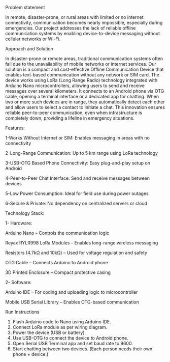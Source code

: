 Problem statement 

In remote, disaster-prone, or rural areas with limited or no internet connectivity, communication becomes nearly impossible, especially during emergencies. Our project addresses the lack of reliable offline communication systems by enabling device-to-device messaging without cellular networks or Wi-Fi.


Approach and Solution 

In disaster-prone or remote areas, traditional communication systems often fail due to the unavailability of mobile networks or internet services. Our solution is a compact and cost-effective Offline Communication Device that enables text-based communication without any network or SIM card.
The device works using LoRa (Long Range Radio) technology integrated with Arduino Nano microcontrollers, allowing users to send and receive messages over several kilometers. It connects to an Android phone via OTG cable, opening a terminal interface or a dedicated app for chatting.
When two or more such devices are in range, they automatically detect each other and allow users to select a contact to initiate a chat. 
This innovation ensures reliable peer-to-peer communication, even when infrastructure is completely down, providing a lifeline in emergency situations.


 Features:

1-Works Without Internet or SIM: Enables messaging in areas with no connectivity

2-Long-Range Communication: Up to 5 km range using LoRa technology

3-USB-OTG Based Phone Connectivity: Easy plug-and-play setup on Android

4-Peer-to-Peer Chat Interface: Send and receive messages between devices

5-Low Power Consumption: Ideal for field use during power outages

6-Secure & Private: No dependency on centralized servers or cloud


Technology Stack:

1- Hardware:

Arduino Nano – Controls the communication logic

Reyax RYLR998 LoRa Modules – Enables long-range wireless messaging

Resistors (4.7kΩ and 10kΩ) – Used for voltage regulation and safety

OTG Cable – Connects Arduino to Android phone

3D Printed Enclosure – Compact protective casing

2- Software:

Arduino IDE – For coding and uploading logic to microcontroller

Mobile USB Serial Library – Enables OTG-based communication



Run Instructions
1. Flash Arduino code to Nano using Arduino IDE.
2. Connect LoRa module as per wiring diagram.
3. Power the device (USB or battery).
4. Use USB-OTG to connect the device to Android phone.
5. Open Serial USB Terminal app and set baud rate to 9600.
6. Start chatting between two devices.
   (Each person needs their own phone + device.)



